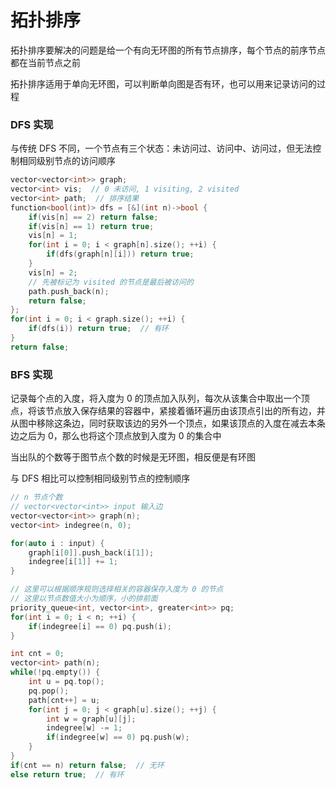 # 拓扑排序

拓扑排序要解决的问题是给一个有向无环图的所有节点排序，每个节点的前序节点都在当前节点之前

拓扑排序适用于单向无环图，可以判断单向图是否有环，也可以用来记录访问的过程

### DFS 实现

与传统 DFS 不同，一个节点有三个状态：未访问过、访问中、访问过，但无法控制相同级别节点的访问顺序

```cpp
vector<vector<int>> graph;
vector<int> vis;  // 0 未访问, 1 visiting, 2 visited
vector<int> path;  // 排序结果
function<bool(int)> dfs = [&](int n)->bool {
	if(vis[n] == 2) return false;
	if(vis[n] == 1) return true;
	vis[n] = 1;
	for(int i = 0; i < graph[n].size(); ++i) {
		if(dfs(graph[n][i])) return true;
	}
	vis[n] = 2;
	// 先被标记为 visited 的节点是最后被访问的
	path.push_back(n);
	return false;
};
for(int i = 0; i < graph.size(); ++i) {
	if(dfs(i)) return true;  // 有环
}
return false;
```

### BFS 实现

记录每个点的入度，将入度为 0 的顶点加入队列，每次从该集合中取出一个顶点，将该节点放入保存结果的容器中，紧接着循环遍历由该顶点引出的所有边，并从图中移除这条边，同时获取该边的另外一个顶点，如果该顶点的入度在减去本条边之后为 0，那么也将这个顶点放到入度为 0 的集合中

当出队的个数等于图节点个数的时候是无环图，相反便是有环图

与 DFS 相比可以控制相同级别节点的控制顺序

```cpp
// n 节点个数
// vector<vector<int>> input 输入边
vector<vector<int>> graph(n);
vector<int> indegree(n, 0);

for(auto i : input) {
	graph[i[0]].push_back(i[1]);
	indegree[i[1]] += 1;
}

// 这里可以根据顺序规则选择相关的容器保存入度为 0 的节点
// 这里以节点数值大小为顺序，小的排前面
priority_queue<int, vector<int>, greater<int>> pq;
for(int i = 0; i < n; ++i) {
	if(indegree[i] == 0) pq.push(i);
}

int cnt = 0;
vector<int> path(n);
while(!pq.empty()) {
	int u = pq.top();
	pq.pop();
	path[cnt++] = u;
	for(int j = 0; j < graph[u].size(); ++j) {
		int w = graph[u][j];
		indegree[w] -= 1;
		if(indegree[w] == 0) pq.push(w);
	}
}
if(cnt == n) return false;  // 无环
else return true;  // 有环 
```